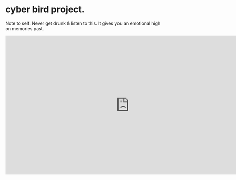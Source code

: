 # cyber bird project.

Note to self: Never get drunk & listen to this. It gives you an emotional high on memories past.
<iframe width="784" height="441" src="https://www.youtube.com/embed/79w0T1jmgoQ" frameborder="0" allow="accelerometer; autoplay; encrypted-media; gyroscope; picture-in-picture" allowfullscreen></iframe>
